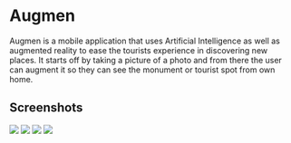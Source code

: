 # Augmen

Augmen is a mobile application that uses Artificial Intelligence as well as augmented reality to ease  the tourists experience in discovering new places. It starts off by taking a picture of a photo and from there the user can augment it so they can see the monument or tourist spot from own home.

## Screenshots


<img src="https://i.imgur.com/bWO8CRC.jpg">

<img src="https://i.imgur.com/2C3uoXo.jpg">

<img src="https://i.imgur.com/8wu7lRC.jpg">

<img src="https://i.imgur.com/uEDYFqY.jpg">




